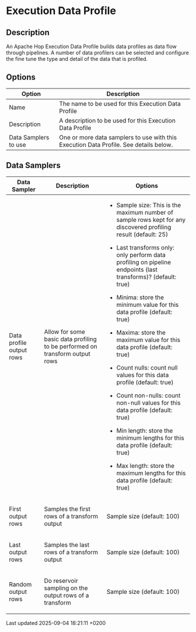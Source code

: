 <div id="header">

# Execution Data Profile

</div>

<div id="content">

<div class="sect1">

## Description

<div class="sectionbody">

<div class="paragraph">

An Apache Hop Execution Data Profile builds data profiles as data flow through pipelines. A number of data profilers can be selected and configure the fine tune the type and detail of the data that is profiled.

</div>

</div>

</div>

<div class="sect1">

## Options

<div class="sectionbody">

| Option               | Description                                                                           |
| -------------------- | ------------------------------------------------------------------------------------- |
| Name                 | The name to be used for this Execution Data Profile                                   |
| Description          | A description to be used for this Execution Data Profile                              |
| Data Samplers to use | One or more data samplers to use with this Execution Data Profile. See details below. |

</div>

</div>

<div class="sect1">

## Data Samplers

<div class="sectionbody">

<table>
<thead>
<tr class="header">
<th>Data Sampler</th>
<th>Description</th>
<th>Options</th>
</tr>
</thead>
<tbody>
<tr class="odd">
<td><p>Data profile output rows</p></td>
<td><p>Allow for some basic data profiling to be performed on transform output rows</p></td>
<td><div class="content">
<div class="ulist">
<ul>
<li><p>Sample size: This is the maximum number of sample rows kept for any discovered profiling result (default: 25)</p></li>
<li><p>Last transforms only: only perform data profiling on pipeline endpoints (last transforms)? (default: true)</p></li>
<li><p>Minima: store the minimum value for this data profile (default: true)</p></li>
<li><p>Maxima: store the maximum value for this data profile (default: true)</p></li>
<li><p>Count nulls: count null values for this data profile (default: true)</p></li>
<li><p>Count non-nulls: count non-null values for this data profile (default: true)</p></li>
<li><p>Min length: store the minimum lengths for this data profile (default: true)</p></li>
<li><p>Max length: store the maximum lengths for this data profile (default: true)</p></li>
</ul>
</div>
</div></td>
</tr>
<tr class="even">
<td><p>First output rows</p></td>
<td><p>Samples the first rows of a transform output</p></td>
<td><p>Sample size (default: 100)</p></td>
</tr>
<tr class="odd">
<td><p>Last output rows</p></td>
<td><p>Samples the last rows of a transform output</p></td>
<td><p>Sample size (default: 100)</p></td>
</tr>
<tr class="even">
<td><p>Random output rows</p></td>
<td><p>Do reservoir sampling on the output rows of a transform</p></td>
<td><p>Sample size (default: 100)</p></td>
</tr>
</tbody>
</table>

</div>

</div>

</div>

<div id="footer">

<div id="footer-text">

Last updated 2025-09-04 18:21:11 +0200

</div>

</div>
